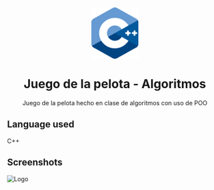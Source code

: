 <br />
<div align="center">
  <a href="https://github.com/AbrahamAyquipa/juegoDeLaPelotitaConPoo">
    <img src="./logo.png" height = "120", width = "110">
  </a>

  <h1 align="center">Juego de la pelota - Algoritmos</h1>

  <p align="center">
    Juego de la pelota hecho en clase de algoritmos con uso de POO
  </p>
</div>

## Language used

C++

## Screenshots

![Logo](https://algoritmosyalgomas.com/wp-content/uploads/2019/02/Screenshot_1.png)
